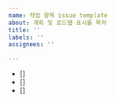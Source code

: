 ```yaml
---
name: 작업 항목 issue template
about: 계획 및 로드맵 표시를 목적
title: ''
labels: ''
assignees: ''

---
```


- []
- []
- []
